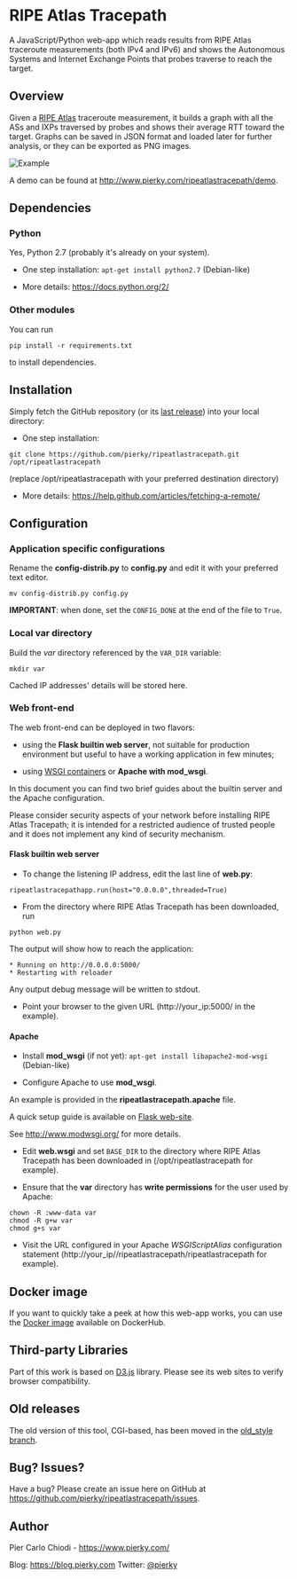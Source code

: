# RIPE Atlas Tracepath

A JavaScript/Python web-app which reads results from RIPE Atlas traceroute measurements (both IPv4 and IPv6) and shows the Autonomous Systems and Internet Exchange Points that probes traverse to reach the target.

## Overview

Given a [RIPE Atlas](https://atlas.ripe.net/) traceroute measurement, it builds a graph with all the ASs and IXPs traversed by probes and shows their average RTT toward the target.
Graphs can be saved in JSON format and loaded later for further analysis, or they can be exported as PNG images.

![Example](https://raw.github.com/pierky/ripeatlastracepath/master/example.png)

A demo can be found at http://www.pierky.com/ripeatlastracepath/demo.

## Dependencies

### Python

Yes, Python 2.7 (probably it's already on your system).

- One step installation: `apt-get install python2.7` (Debian-like)

- More details: https://docs.python.org/2/

### Other modules

You can run

 `pip install -r requirements.txt`

to install dependencies.

## Installation

Simply fetch the GitHub repository (or its [last release](https://github.com/pierky/ripeatlastracepath/releases/latest)) into your local directory:

- One step installation:

 `git clone https://github.com/pierky/ripeatlastracepath.git /opt/ripeatlastracepath`

 (replace /opt/ripeatlastracepath with your preferred destination directory)

- More details: https://help.github.com/articles/fetching-a-remote/

## Configuration

### Application specific configurations

Rename the **config-distrib.py** to **config.py** and edit it with your preferred text editor.

 `mv config-distrib.py config.py`

**IMPORTANT**: when done, set the `CONFIG_DONE` at the end of the file to `True`.

### Local var directory

Build the *var* directory referenced by the `VAR_DIR` variable:

 `mkdir var`

Cached IP addresses' details will be stored here.

### Web front-end

The web front-end can be deployed in two flavors:

- using the **Flask builtin web server**, not suitable for production environment but useful to have a working application in few minutes;

- using [WSGI containers](http://flask.pocoo.org/docs/0.10/deploying/wsgi-standalone/) or **Apache with mod_wsgi**.

In this document you can find two brief guides about the builtin server and the Apache configuration.

Please consider security aspects of your network before installing RIPE Atlas Tracepath; it is intended for a restricted audience of trusted people and it does not implement any kind of security mechanism.

#### Flask builtin web server

- To change the listening IP address, edit the last line of **web.py**:

 `ripeatlastracepathapp.run(host="0.0.0.0",threaded=True)`

- From the directory where RIPE Atlas Tracepath has been downloaded, run

 `python web.py`

 The output will show how to reach the application:

 ```
 * Running on http://0.0.0.0:5000/
 * Restarting with reloader
 ```

 Any output debug message will be written to stdout.

- Point your browser to the given URL (http://your_ip:5000/ in the example).

#### Apache

- Install **mod_wsgi** (if not yet): `apt-get install libapache2-mod-wsgi` (Debian-like)

- Configure Apache to use **mod_wsgi**.

 An example is provided in the **ripeatlastracepath.apache** file.

 A quick setup guide is available on [Flask web-site](http://flask.pocoo.org/docs/0.10/deploying/mod_wsgi/).

 See http://www.modwsgi.org/ for more details.

- Edit **web.wsgi** and set ```BASE_DIR``` to the directory where RIPE Atlas Tracepath has been downloaded in (/opt/ripeatlastracepath for example).

- Ensure that the **var** directory has **write permissions** for the user used by Apache:

 ```
 chown -R :www-data var
 chmod -R g+w var
 chmod g+s var
 ```

- Visit the URL configured in your Apache *WSGIScriptAlias* configuration statement (http://your_ip//ripeatlastracepath/ripeatlastracepath for example).

## Docker image

If you want to quickly take a peek at how this web-app works, you can use the [Docker image](https://hub.docker.com/r/pierky/ripeatlastracepath/) available on DockerHub.

## Third-party Libraries

Part of this work is based on [D3.js](http://d3js.org/) library. Please see its web sites to verify browser compatibility.

## Old releases

The old version of this tool, CGI-based, has been moved in the [old_style branch](https://github.com/pierky/ripeatlastracepath/tree/old_style).

## Bug? Issues?

Have a bug? Please create an issue here on GitHub at https://github.com/pierky/ripeatlastracepath/issues.

## Author

Pier Carlo Chiodi - https://www.pierky.com/

Blog: https://blog.pierky.com Twitter: <a href="http://twitter.com/pierky">@pierky</a>

